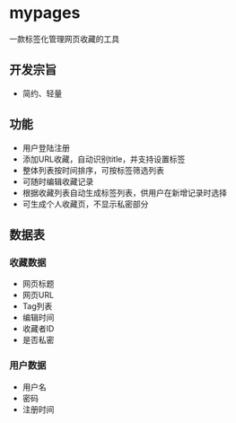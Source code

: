 # mypages

一款标签化管理网页收藏的工具

## 开发宗旨

- 简约、轻量

## 功能

- 用户登陆注册
- 添加URL收藏，自动识别title，并支持设置标签
- 整体列表按时间排序，可按标签筛选列表
- 可随时编辑收藏记录
- 根据收藏列表自动生成标签列表，供用户在新增记录时选择
- 可生成个人收藏页，不显示私密部分

## 数据表

### 收藏数据

- 网页标题
- 网页URL
- Tag列表
- 编辑时间
- 收藏者ID
- 是否私密

### 用户数据

- 用户名
- 密码
- 注册时间

